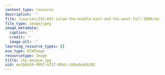 ```yaml
---
content_type: resource
description: ''
file: /courses/21h-601-islam-the-middle-east-and-the-west-fall-2006/ee1b0e399997672f08a3c60adeabb201_chp_mosque.jpg
file_type: image/jpeg
image_metadata:
  caption: ''
  credit: ''
  image-alt: ''
learning_resource_types: []
ocw_type: OCWImage
resourcetype: Image
title: chp_mosque.jpg
uid: ee1b0e39-9997-672f-08a3-c60adeabb201
---
```

